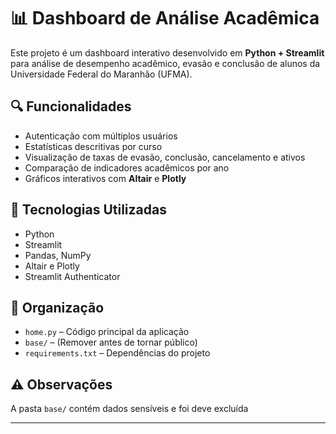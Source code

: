 # 📊 Dashboard de Análise Acadêmica

Este projeto é um dashboard interativo desenvolvido em **Python + Streamlit** para análise de desempenho acadêmico, evasão e conclusão de alunos da Universidade Federal do Maranhão (UFMA).

## 🔍 Funcionalidades
- Autenticação com múltiplos usuários
- Estatísticas descritivas por curso
- Visualização de taxas de evasão, conclusão, cancelamento e ativos
- Comparação de indicadores acadêmicos por ano
- Gráficos interativos com **Altair** e **Plotly**

## 🚀 Tecnologias Utilizadas
- Python
- Streamlit
- Pandas, NumPy
- Altair e Plotly
- Streamlit Authenticator

## 📁 Organização
- `home.py` – Código principal da aplicação
- `base/` – (Remover antes de tornar público)
- `requirements.txt` – Dependências do projeto

## ⚠️ Observações
A pasta `base/` contém dados sensíveis e foi deve excluída 

---

